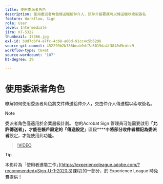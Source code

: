 ```yaml
---
title: 使用委派者角色
description: 使用委派者角色傳送檔給仲介人，該仲介接著就可以傳送檔以索取簽名
feature: Workflow, Sign
role: User
level: Intermediate
jira: KT-5322
thumbnail: 17366.jpg
exl-id: b9d7c6f4-a7fc-4cb8-a80d-91cc4c5b5298
source-git-commit: 452299b2b786beab9df7a5019da4f3840d9cdec9
workflow-type: tm+mt
source-wordcount: '107'
ht-degree: 3%

---
```


# 使用委派者角色

瞭解如何使用委派者角色將文件傳送給仲介人，交由仲介人傳送檔以索取簽名。

>[!NOTE]
>
>委派者角色僅適用於企業層級計劃。 您的Acrobat Sign 管理員可能需要啟用&#x200B;**「允許傳送者」，才能在帳戶設定的「傳送設定**」區段&#x200B;****&#x200B;中&#x200B;**將部分收件者標記為委派者**&#x200B;設定，才能使用此功能。

>[!VIDEO](https://video.tv.adobe.com/v/343621?quality=12&learn=on&hidetitle=true)

>[!TIP]
>
>本影片為「使用者進階工作」](https://experienceleague.adobe.com/?recommended=Sign-U-1-2020.3)課程[的一部分，於 Experience League 時免費提供！
